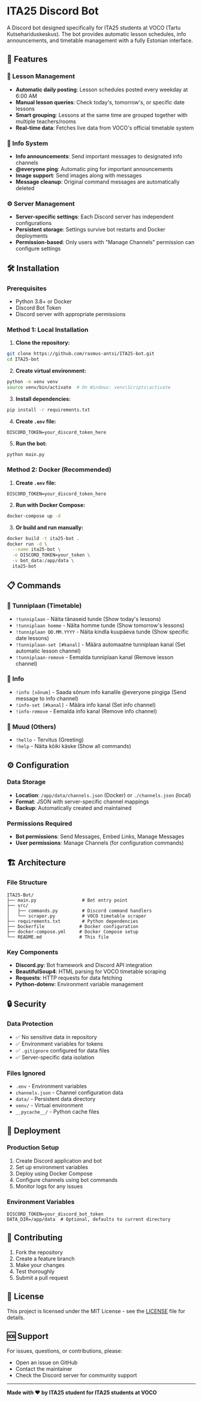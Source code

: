 # ITA25 Discord Bot

A Discord bot designed specifically for ITA25 students at VOCO (Tartu Kutsehariduskeskus). The bot provides automatic lesson schedules, info announcements, and timetable management with a fully Estonian interface.

## 🚀 Features

### 📅 Lesson Management
- **Automatic daily posting**: Lesson schedules posted every weekday at 6:00 AM
- **Manual lesson queries**: Check today's, tomorrow's, or specific date lessons
- **Smart grouping**: Lessons at the same time are grouped together with multiple teachers/rooms
- **Real-time data**: Fetches live data from VOCO's official timetable system

### 📢 Info System
- **Info announcements**: Send important messages to designated info channels
- **@everyone ping**: Automatic ping for important announcements
- **Image support**: Send images along with messages
- **Message cleanup**: Original command messages are automatically deleted

### ⚙️ Server Management
- **Server-specific settings**: Each Discord server has independent configurations
- **Persistent storage**: Settings survive bot restarts and Docker deployments
- **Permission-based**: Only users with "Manage Channels" permission can configure settings

## 🛠️ Installation

### Prerequisites
- Python 3.8+ or Docker
- Discord Bot Token
- Discord server with appropriate permissions

### Method 1: Local Installation

1. **Clone the repository:**
```bash
git clone https://github.com/rasmus-antsi/ITA25-bot.git
cd ITA25-bot
```

2. **Create virtual environment:**
```bash
python -m venv venv
source venv/bin/activate  # On Windows: venv\Scripts\activate
```

3. **Install dependencies:**
```bash
pip install -r requirements.txt
```

4. **Create `.env` file:**
```env
DISCORD_TOKEN=your_discord_token_here
```

5. **Run the bot:**
```bash
python main.py
```

### Method 2: Docker (Recommended)

1. **Create `.env` file:**
```env
DISCORD_TOKEN=your_discord_token_here
```

2. **Run with Docker Compose:**
```bash
docker-compose up -d
```

3. **Or build and run manually:**
```bash
docker build -t ita25-bot .
docker run -d \
  --name ita25-bot \
  -e DISCORD_TOKEN=your_token \
  -v bot_data:/app/data \
  ita25-bot
```

## 📋 Commands

### 📅 Tunniplaan (Timetable)
- `!tunniplaan` - Näita tänaseid tunde (Show today's lessons)
- `!tunniplaan homme` - Näita homme tunde (Show tomorrow's lessons)
- `!tunniplaan DD.MM.YYYY` - Näita kindla kuupäeva tunde (Show specific date lessons)
- `!tunniplaan-set [#kanal]` - Määra automaatne tunniplaan kanal (Set automatic lesson channel)
- `!tunniplaan-remove` - Eemalda tunniplaan kanal (Remove lesson channel)

### 📢 Info
- `!info [sõnum]` - Saada sõnum info kanalile @everyone pingiga (Send message to info channel)
- `!info-set [#kanal]` - Määra info kanal (Set info channel)
- `!info-remove` - Eemalda info kanal (Remove info channel)

### 🔧 Muud (Others)
- `!hello` - Tervitus (Greeting)
- `!help` - Näita kõiki käske (Show all commands)

## ⚙️ Configuration

### Data Storage
- **Location**: `/app/data/channels.json` (Docker) or `./channels.json` (local)
- **Format**: JSON with server-specific channel mappings
- **Backup**: Automatically created and maintained

### Permissions Required
- **Bot permissions**: Send Messages, Embed Links, Manage Messages
- **User permissions**: Manage Channels (for configuration commands)

## 🏗️ Architecture

### File Structure
```
ITA25-Bot/
├── main.py                 # Bot entry point
├── src/
│   ├── commands.py         # Discord command handlers
│   └── scraper.py          # VOCO timetable scraper
├── requirements.txt        # Python dependencies
├── Dockerfile             # Docker configuration
├── docker-compose.yml     # Docker Compose setup
└── README.md              # This file
```

### Key Components
- **Discord.py**: Bot framework and Discord API integration
- **BeautifulSoup4**: HTML parsing for VOCO timetable scraping
- **Requests**: HTTP requests for data fetching
- **Python-dotenv**: Environment variable management

## 🔒 Security

### Data Protection
- ✅ No sensitive data in repository
- ✅ Environment variables for tokens
- ✅ `.gitignore` configured for data files
- ✅ Server-specific data isolation

### Files Ignored
- `.env` - Environment variables
- `channels.json` - Channel configuration data
- `data/` - Persistent data directory
- `venv/` - Virtual environment
- `__pycache__/` - Python cache files

## 🚀 Deployment

### Production Setup
1. Create Discord application and bot
2. Set up environment variables
3. Deploy using Docker Compose
4. Configure channels using bot commands
5. Monitor logs for any issues

### Environment Variables
```env
DISCORD_TOKEN=your_discord_bot_token
DATA_DIR=/app/data  # Optional, defaults to current directory
```

## 🤝 Contributing

1. Fork the repository
2. Create a feature branch
3. Make your changes
4. Test thoroughly
5. Submit a pull request

## 📄 License

This project is licensed under the MIT License - see the [LICENSE](LICENSE) file for details.

## 🆘 Support

For issues, questions, or contributions, please:
- Open an issue on GitHub
- Contact the maintainer
- Check the Discord server for community support

---

**Made with ❤️ by ITA25 student for ITA25 students at VOCO**